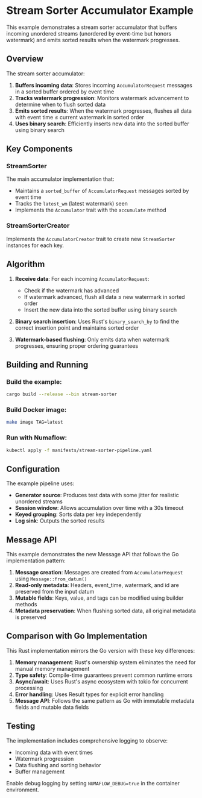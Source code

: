 # Stream Sorter Accumulator Example

This example demonstrates a stream sorter accumulator that buffers incoming unordered streams (unordered by event-time but honors watermark) and emits sorted results when the watermark progresses.

## Overview

The stream sorter accumulator:

1. **Buffers incoming data**: Stores incoming `AccumulatorRequest` messages in a sorted buffer ordered by event time
2. **Tracks watermark progression**: Monitors watermark advancement to determine when to flush sorted data
3. **Emits sorted results**: When the watermark progresses, flushes all data with event time ≤ current watermark in sorted order
4. **Uses binary search**: Efficiently inserts new data into the sorted buffer using binary search

## Key Components

### StreamSorter

The main accumulator implementation that:
- Maintains a `sorted_buffer` of `AccumulatorRequest` messages sorted by event time
- Tracks the `latest_wm` (latest watermark) seen
- Implements the `Accumulator` trait with the `accumulate` method

### StreamSorterCreator

Implements the `AccumulatorCreator` trait to create new `StreamSorter` instances for each key.

## Algorithm

1. **Receive data**: For each incoming `AccumulatorRequest`:
   - Check if the watermark has advanced
   - If watermark advanced, flush all data ≤ new watermark in sorted order
   - Insert the new data into the sorted buffer using binary search

2. **Binary search insertion**: Uses Rust's `binary_search_by` to find the correct insertion point and maintains sorted order

3. **Watermark-based flushing**: Only emits data when watermark progresses, ensuring proper ordering guarantees

## Building and Running

### Build the example:
```bash
cargo build --release --bin stream-sorter
```

### Build Docker image:
```bash
make image TAG=latest
```

### Run with Numaflow:
```bash
kubectl apply -f manifests/stream-sorter-pipeline.yaml
```

## Configuration

The example pipeline uses:
- **Generator source**: Produces test data with some jitter for realistic unordered streams
- **Session window**: Allows accumulation over time with a 30s timeout
- **Keyed grouping**: Sorts data per key independently
- **Log sink**: Outputs the sorted results

## Message API

This example demonstrates the new Message API that follows the Go implementation pattern:

1. **Message creation**: Messages are created from `AccumulatorRequest` using `Message::from_datum()`
2. **Read-only metadata**: Headers, event_time, watermark, and id are preserved from the input datum
3. **Mutable fields**: Keys, value, and tags can be modified using builder methods
4. **Metadata preservation**: When flushing sorted data, all original metadata is preserved

## Comparison with Go Implementation

This Rust implementation mirrors the Go version with these key differences:

1. **Memory management**: Rust's ownership system eliminates the need for manual memory management
2. **Type safety**: Compile-time guarantees prevent common runtime errors
3. **Async/await**: Uses Rust's async ecosystem with tokio for concurrent processing
4. **Error handling**: Uses Result types for explicit error handling
5. **Message API**: Follows the same pattern as Go with immutable metadata fields and mutable data fields

## Testing

The implementation includes comprehensive logging to observe:
- Incoming data with event times
- Watermark progression
- Data flushing and sorting behavior
- Buffer management

Enable debug logging by setting `NUMAFLOW_DEBUG=true` in the container environment.
